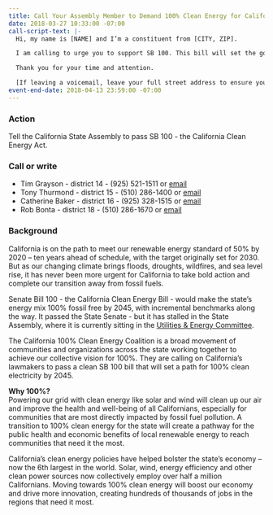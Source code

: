 ```yaml
---
title: Call Your Assembly Member to Demand 100% Clean Energy for California
date: 2018-03-27 10:33:00 -07:00
call-script-text: |-
  Hi, my name is [NAME] and I’m a constituent from [CITY, ZIP].

  I am calling to urge you to support SB 100. This bill will set the goal of powering California with 100% clean electricity by 2045 while creating jobs and improving health and well being in communities statewide. SB 100 passed in the Senate with the leadership of Senator Kevin de León. and now we need the Assembly to act!

  Thank you for your time and attention.

  [If leaving a voicemail, leave your full street address to ensure your call is tallied]
event-end-date: 2018-04-13 23:59:00 -07:00
---
```


### Action
Tell the California State Assembly to pass SB 100 - the California Clean Energy Act.  

### Call or write
* Tim Grayson - district 14 - (925) 521-1511 or [email](https://lcmspubcontact.lc.ca.gov/PublicLCMS/ContactPopup.php?district=AD14)
* Tony Thurmond - district 15 - (510) 286-1400 or [email](https://lcmspubcontact.lc.ca.gov/PublicLCMS/ContactPopup.php?district=AD15)
* Catherine Baker - district 16 - (925) 328-1515 or [email](https://lcmspubcontact.lc.ca.gov/PublicLCMS/ContactPopup.php?district=AD16)
* Rob Bonta - district 18 - (510) 286-1670 or [email](https://lcmspubcontact.lc.ca.gov/PublicLCMS/ContactPopup.php?district=AD18)

### Background
California is on the path to meet our renewable energy standard of 50% by 2020 – ten years ahead of schedule, with the target originally set for 2030. But as our changing climate brings floods, droughts, wildfires, and sea level rise, it has never been more urgent for California to take bold action and complete our transition away from fossil fuels.  

Senate Bill 100 - the California Clean Energy Bill - would make the state’s energy mix 100% fossil free by 2045, with incremental benchmarks along the way. It passed the State Senate - but it has stalled in the State Assembly, where it is currently sitting in the [Utilities & Energy Committee](http://autl.assembly.ca.gov/content/members).   

The California 100% Clean Energy Coalition is a broad movement of communities and organizations across the state working together to achieve our collective vision for 100%. They are calling on California’s lawmakers to pass a clean SB 100 bill that will set a path for 100% clean electricity by 2045.  

**Why 100%?**	
Powering our grid with clean energy like solar and wind will clean up our air and improve the health and well-being of all Californians, especially for communities that are most directly impacted by fossil fuel pollution. A transition to 100% clean energy for the state will create a pathway for the public health and economic benefits of local renewable energy to reach communities that need it the most.  

California’s clean energy policies have helped bolster the state’s economy – now the 6th largest in the world. Solar, wind, energy efficiency and other clean power sources now collectively employ over half a million Californians. Moving towards 100% clean energy will boost our economy and drive more innovation, creating hundreds of thousands of jobs in the regions that need it most.  